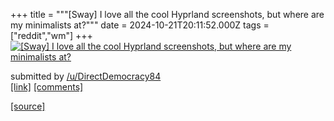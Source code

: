 +++
title = """[Sway] I love all the cool Hyprland screenshots, but where are my minimalists at?"""
date = 2024-10-21T20:11:52.000Z
tags = ["reddit","wm"]
+++
[![[Sway] I love all the cool Hyprland screenshots, but where are my minimalists at?](https://preview.redd.it/xg00fbct26wd1.png?width=640&crop=smart&auto=webp&s=75a8cfc7118e0fe5d89453c1360fc73f896658a2 "[Sway] I love all the cool Hyprland screenshots, but where are my minimalists at?")](https://www.reddit.com/r/unixporn/comments/1g8zhq9/sway_i_love_all_the_cool_hyprland_screenshots_but/)

submitted by [/u/DirectDemocracy84](https://www.reddit.com/user/DirectDemocracy84)  
[\[link\]](https://i.redd.it/xg00fbct26wd1.png) [\[comments\]](https://www.reddit.com/r/unixporn/comments/1g8zhq9/sway_i_love_all_the_cool_hyprland_screenshots_but/)

[[source]](https://www.reddit.com/r/unixporn/comments/1g8zhq9/sway_i_love_all_the_cool_hyprland_screenshots_but/)
